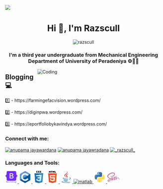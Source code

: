 <img src = "https://miro.medium.com/v2/resize:fit:3200/format:webp/1*lht_D8C-N7voDo7VLPU4uA.jpeg"></img>
<h1 align="center"  >Hi 👋, I'm Razscull</h1>
<p align="center"> <img src="https://komarev.com/ghpvc/?username=razscull&label=Profile%20views&color=0e75b6&style=flat" alt="razscull" /> </p>

<h3 align="center">I'm a third year undergraduate from Mechanical Engineering Department of University of Peradeniya ⚙️🤖🚗</h3>
  <img align="right" alt="Coding" width="400" src="https://media.giphy.com/media/gIjDNYiuNe0Ug/giphy.gif?cid=790b7611hwjp2ygdpmsjrhhb8cvyeu7ore2vz1j5js8o4hcl&ep=v1_gifs_search&rid=giphy.gif&ct=g">

<h2>Blogging 💻</h2>
<p> 1️⃣   -  https://farmingefacvision.wordpress.com/</p>
<p> 2️⃣    - https://diginpwa.wordpress.com/</p>
<p> 3️⃣    - https://eportfoliobykavindya.wordpress.com/</p>

<h3 align="left">Connect with me:</h3>
<p align="left">
<a href="https://linkedin.com/in/anupama jayawardana" target="blank"><img align="center" src="https://raw.githubusercontent.com/rahuldkjain/github-profile-readme-generator/master/src/images/icons/Social/linked-in-alt.svg" alt="anupama jayawardana" height="30" width="40" /></a>
<a href="https://www.facebook.com/profile.php?id=100009660497245" target="blank"><img align="center" src="https://raw.githubusercontent.com/rahuldkjain/github-profile-readme-generator/master/src/images/icons/Social/facebook.svg" alt="anupama jayawradana" height="30" width="40" /></a>
<a href="https://instagram.com/_razscull_" target="blank"><img align="center" src="https://raw.githubusercontent.com/rahuldkjain/github-profile-readme-generator/master/src/images/icons/Social/instagram.svg" alt="_razscull_" height="30" width="40" /></a>
</p>

<h3 align="left">Languages and Tools:</h3>
<p align="left"> <a href="https://getbootstrap.com" target="_blank" rel="noreferrer"> <img src="https://raw.githubusercontent.com/devicons/devicon/master/icons/bootstrap/bootstrap-plain-wordmark.svg" alt="bootstrap" width="40" height="40"/> </a> <a href="https://www.cprogramming.com/" target="_blank" rel="noreferrer"> <img src="https://raw.githubusercontent.com/devicons/devicon/master/icons/c/c-original.svg" alt="c" width="40" height="40"/> </a> <a href="https://www.w3schools.com/css/" target="_blank" rel="noreferrer"> <img src="https://raw.githubusercontent.com/devicons/devicon/master/icons/css3/css3-original-wordmark.svg" alt="css3" width="40" height="40"/> </a> <a href="https://www.w3.org/html/" target="_blank" rel="noreferrer"> <img src="https://raw.githubusercontent.com/devicons/devicon/master/icons/html5/html5-original-wordmark.svg" alt="html5" width="40" height="40"/> </a> <a href="https://www.java.com" target="_blank" rel="noreferrer"> <img src="https://raw.githubusercontent.com/devicons/devicon/master/icons/java/java-original.svg" alt="java" width="40" height="40"/> </a> <a href="https://www.mathworks.com/" target="_blank" rel="noreferrer"> <img src="https://upload.wikimedia.org/wikipedia/commons/2/21/Matlab_Logo.png" alt="matlab" width="40" height="40"/> </a> <a href="https://www.python.org" target="_blank" rel="noreferrer"> <img src="https://raw.githubusercontent.com/devicons/devicon/master/icons/python/python-original.svg" alt="python" width="40" height="40"/> </a> <a href="https://sass-lang.com" target="_blank" rel="noreferrer"> <img src="https://raw.githubusercontent.com/devicons/devicon/master/icons/sass/sass-original.svg" alt="sass" width="40" height="40"/> </a> </p>



